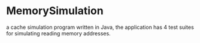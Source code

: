 # MemorySimulation
a cache simulation program written in Java, the application has 4 test suites for simulating reading memory addresses.
